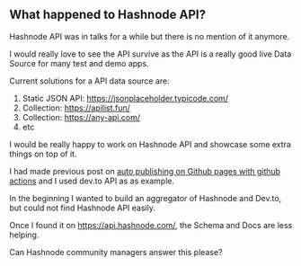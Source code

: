 ## What happened to Hashnode API?

Hashnode API was in talks for a while but there is no mention of it anymore.

I would really love to see the API survive as the API is a really good live Data Source for many test and demo apps.

Current solutions for a API data source are:

1. Static JSON API: https://jsonplaceholder.typicode.com/
2. Collection: https://apilist.fun/
3. Collection: https://any-api.com/
4. etc

I would be really happy to work on Hashnode API and showcase some extra things on top of it.

I had made previous post on [auto publishing on Github pages with github actions](https://blog.pankaj.pro/autopublish-on-github-pages-with-github-actions-ckdpo2dvq01mbl9s100b8ae3f) and I used dev.to API as as example.

In the beginning I wanted to build an aggregator of Hashnode and Dev.to, but could not find Hashnode API easily. 

Once I found it on https://api.hashnode.com/, the Schema and Docs are less helping.

Can Hashnode community managers answer this please?

